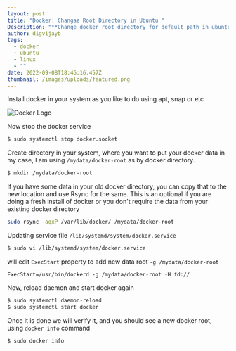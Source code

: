 ```yaml
---
layout: post
title: "Docker: Changae Root Directory in Ubuntu "
Description: "**Change docker root directory for default path in ubuntu**"
author: digvijayb
tags:
  - docker
  - ubuntu
  - linux
  - ""
date: 2022-09-08T18:46:16.457Z
thumbnail: /images/uploads/featured.png
---
```

Install docker in your system as you like to do using apt, snap or etc

<!--more-->

![Docker Logo](/images/uploads/featured.png)

Now stop the docker service 

```sh
$ sudo systemctl stop docker.socket
```

Create directory in your system, where you want to put your docker data in my case, I am using `/mydata/docker-root` as by docker directory.

```sh
$ mkdir /mydata/docker-root
```

If you have some data in your old docker directory, you can copy that to the new location and use Rsync for the same. This is an optional if you are doing a fresh install of docker or you don't require the data from your existing docker directory

```sh
sudo rsync -aqxP /var/lib/docker/ /mydata/docker-root
```

Updating service file `/lib/systemd/system/docker.service`

```sh
$ sudo vi /lib/systemd/system/docker.service
```

will edit `ExecStart` property to add new data root `-g /mydata/docker-root`

```
ExecStart=/usr/bin/dockerd -g /mydata/docker-root -H fd://
```

Now, reload daemon and start docker again

```sh
$ sudo systemctl daemon-reload
$ sudo systemctl start docker
```

Once it is done we will verify it, and you should see a new docker root, using `docker info` command

```sh
$ sudo docker info
```